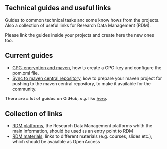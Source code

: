 ## Technical guides and useful links

Guides to common technical tasks and some know hows from the projects. Also a collection of useful links for Research Data Management (RDM). 

Please link the guides inside your projects and create here the new ones too.

## Current guides

* [GPG-encryption and maven](GPG_maven.md), how to create a GPG-key and configure the pom.xml file.
* [Sync to maven central repository](maven_central_repo_sync.md), how to prepare your maven project for pushing to the maven central repository, to make it available for the community.

There are a lot of guides on GitHub, e.g. like [here](https://github.com/codeforamerica/howto).

## Collection of links

* [RDM platforms](links_rdm_platforms.md), the Research Data Management platforms whith the main information, should be used as an entry point to RDM   
* [RDM materials](links_rdm_materials.md), links to different materials (e.g. courses, slides etc.), which should be avaialble as Open Access


